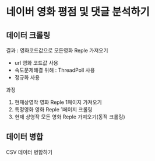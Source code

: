 # 네이버 영화 평점 및 댓글 분석하기

## 데이터 크롤링

결과 : 영화코드값으로 모든영화 Reple 가져오기
  - url 영화 코드값 사용
  - 속도문제해결 위해 : ThreadPoll 사용
  - 정규화 사용

과정
1. 현재상영작 영화 Reple 1페이지 가져오기
2. 특정영화 영화 Reple 1페이지 크롤링
3. 현재 상영작 모든 영화 Reple 가져오기(동적 크롤링)

## 데이터 병합

 CSV 데이터 병합하기
